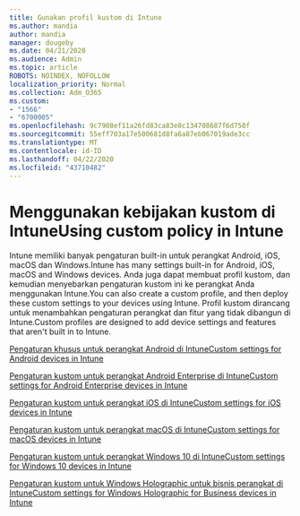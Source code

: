 ```yaml
---
title: Gunakan profil kustom di Intune
ms.author: mandia
author: mandia
manager: dougeby
ms.date: 04/21/2020
ms.audience: Admin
ms.topic: article
ROBOTS: NOINDEX, NOFOLLOW
localization_priority: Normal
ms.collection: Adm_O365
ms.custom:
- "1566"
- "6700005"
ms.openlocfilehash: 9c7908ef11a26fd83ca83e8c134708687f6d750f
ms.sourcegitcommit: 55eff703a17e500681d8fa6a87eb067019ade3cc
ms.translationtype: MT
ms.contentlocale: id-ID
ms.lasthandoff: 04/22/2020
ms.locfileid: "43710482"
---
```

# <a name="using-custom-policy-in-intune"></a><span data-ttu-id="83d44-102">Menggunakan kebijakan kustom di Intune</span><span class="sxs-lookup"><span data-stu-id="83d44-102">Using custom policy in Intune</span></span>

<span data-ttu-id="83d44-103">Intune memiliki banyak pengaturan built-in untuk perangkat Android, iOS, macOS dan Windows.</span><span class="sxs-lookup"><span data-stu-id="83d44-103">Intune has many settings built-in for Android, iOS, macOS and Windows devices.</span></span> <span data-ttu-id="83d44-104">Anda juga dapat membuat profil kustom, dan kemudian menyebarkan pengaturan kustom ini ke perangkat Anda menggunakan Intune.</span><span class="sxs-lookup"><span data-stu-id="83d44-104">You can also create a custom profile, and then deploy these custom settings to your devices using Intune.</span></span> <span data-ttu-id="83d44-105">Profil kustom dirancang untuk menambahkan pengaturan perangkat dan fitur yang tidak dibangun di Intune.</span><span class="sxs-lookup"><span data-stu-id="83d44-105">Custom profiles are designed to add device settings and features that aren't built in to Intune.</span></span>

[<span data-ttu-id="83d44-106">Pengaturan khusus untuk perangkat Android di Intune</span><span class="sxs-lookup"><span data-stu-id="83d44-106">Custom settings for Android devices in Intune</span></span>](https://docs.microsoft.com/intune/custom-settings-android)

[<span data-ttu-id="83d44-107">Pengaturan kustom untuk perangkat Android Enterprise di Intune</span><span class="sxs-lookup"><span data-stu-id="83d44-107">Custom settings for Android Enterprise devices in Intune</span></span>](https://docs.microsoft.com/intune/custom-settings-android-for-work)

[<span data-ttu-id="83d44-108">Pengaturan kustom untuk perangkat iOS di Intune</span><span class="sxs-lookup"><span data-stu-id="83d44-108">Custom settings for iOS devices in Intune</span></span>](https://docs.microsoft.com/intune/custom-settings-ios)

[<span data-ttu-id="83d44-109">Pengaturan kustom untuk perangkat macOS di Intune</span><span class="sxs-lookup"><span data-stu-id="83d44-109">Custom settings for macOS devices in Intune</span></span>](https://docs.microsoft.com/intune/custom-settings-macos)

[<span data-ttu-id="83d44-110">Pengaturan kustom untuk perangkat Windows 10 di Intune</span><span class="sxs-lookup"><span data-stu-id="83d44-110">Custom settings for Windows 10 devices in Intune</span></span>](https://docs.microsoft.com/intune/custom-settings-windows-10)

[<span data-ttu-id="83d44-111">Pengaturan kustom untuk Windows Holographic untuk bisnis perangkat di Intune</span><span class="sxs-lookup"><span data-stu-id="83d44-111">Custom settings for Windows Holographic for Business devices in Intune</span></span>](https://docs.microsoft.com/intune/custom-settings-windows-holographic)